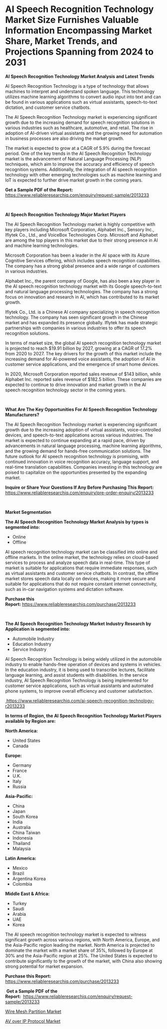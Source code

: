 <p><h1>AI Speech Recognition Technology Market Size Furnishes Valuable Information Encompassing Market Share, Market Trends, and Projections Spanning from 2024 to 2031</h1></p><p><strong>AI Speech Recognition Technology Market Analysis and Latest Trends</strong></p>
<p><p>AI Speech Recognition Technology is a type of technology that allows machines to interpret and understand spoken language. This technology utilizes machine learning algorithms to convert audio input into text and can be found in various applications such as virtual assistants, speech-to-text dictation, and customer service chatbots.</p><p>The AI Speech Recognition Technology market is experiencing significant growth due to the increasing demand for speech recognition solutions in various industries such as healthcare, automotive, and retail. The rise in adoption of AI-driven virtual assistants and the growing need for automation in business processes are also driving the market growth.</p><p>The market is expected to grow at a CAGR of 5.9% during the forecast period. One of the key trends in the AI Speech Recognition Technology market is the advancement of Natural Language Processing (NLP) techniques, which aim to improve the accuracy and efficiency of speech recognition systems. Additionally, the integration of AI speech recognition technology with other emerging technologies such as machine learning and IoT is expected to further drive market growth in the coming years.</p></p>
<p><strong>Get a Sample PDF of the Report:&nbsp;</strong> <a href="https://www.reliableresearchiq.com/enquiry/request-sample/2013233">https://www.reliableresearchiq.com/enquiry/request-sample/2013233</a></p>
<p>&nbsp;</p>
<p><strong>AI Speech Recognition Technology Major Market Players</strong></p>
<p><p>The AI Speech Recognition Technology market is highly competitive with key players including Microsoft Corporation, Alphabet Inc., Sensory Inc., Iflytek Co., Ltd., and VoiceBox Technologies Corp. Microsoft and Alphabet are among the top players in this market due to their strong presence in AI and machine learning technologies.</p><p>Microsoft Corporation has been a leader in the AI space with its Azure Cognitive Services offering, which includes speech recognition capabilities. The company has a strong global presence and a wide range of customers in various industries.</p><p>Alphabet Inc., the parent company of Google, has also been a key player in the AI speech recognition technology market with its Google speech-to-text and natural language processing technologies. The company has a strong focus on innovation and research in AI, which has contributed to its market growth.</p><p>Iflytek Co., Ltd. is a Chinese AI company specializing in speech recognition technology. The company has seen significant growth in the Chinese market and has expanded its presence globally. Iflytek has made strategic partnerships with companies in various industries to offer its speech recognition solutions.</p><p>In terms of market size, the global AI speech recognition technology market is projected to reach $19.91 billion by 2027, growing at a CAGR of 17.2% from 2020 to 2027. The key drivers for the growth of this market include the increasing demand for AI-powered voice assistants, the adoption of AI in customer service applications, and the emergence of smart home devices.</p><p>In 2020, Microsoft Corporation reported sales revenue of $143 billion, while Alphabet Inc. reported sales revenue of $182.5 billion. These companies are expected to continue to drive innovation and market growth in the AI speech recognition technology sector in the coming years.</p></p>
<p>&nbsp;</p>
<p><strong>What Are The Key Opportunities For AI Speech Recognition Technology Manufacturers?</strong></p>
<p><p>The AI Speech Recognition Technology market is experiencing significant growth due to the increasing adoption of virtual assistants, voice-controlled devices, and speech-to-text applications across various industries. The market is expected to continue expanding at a rapid pace, driven by advancements in natural language processing, machine learning algorithms, and the growing demand for hands-free communication solutions. The future outlook for AI speech recognition technology is promising, with continued innovation in voice recognition accuracy, language support, and real-time translation capabilities. Companies investing in this technology are poised to capitalize on the opportunities presented by the expanding market.</p></p>
<p><strong>Inquire or Share Your Questions If Any Before Purchasing This Report:</strong> <a href="https://www.reliableresearchiq.com/enquiry/pre-order-enquiry/2013233">https://www.reliableresearchiq.com/enquiry/pre-order-enquiry/2013233</a></p>
<p>&nbsp;</p>
<p><strong>Market Segmentation</strong></p>
<p><strong>The AI Speech Recognition Technology Market Analysis by types is segmented into:</strong></p>
<p><ul><li>Online</li><li>Offline</li></ul></p>
<p><p>AI speech recognition technology market can be classified into online and offline markets. In the online market, the technology relies on cloud-based services to process and analyze speech data in real-time. This type of market is suitable for applications that require immediate responses, such as virtual assistants and customer service chatbots. In contrast, the offline market stores speech data locally on devices, making it more secure and suitable for applications that do not require constant internet connectivity, such as in-car navigation systems and dictation software.</p></p>
<p><strong>Purchase this Report:&nbsp;</strong><a href="https://www.reliableresearchiq.com/purchase/2013233">https://www.reliableresearchiq.com/purchase/2013233</a></p>
<p>&nbsp;</p>
<p><strong>The AI Speech Recognition Technology Market Industry Research by Application is segmented into:</strong></p>
<p><ul><li>Automobile Industry</li><li>Education Industry</li><li>Service Industry</li></ul></p>
<p><p>AI Speech Recognition Technology is being widely utilized in the automobile industry to enable hands-free operation of devices and systems in vehicles. In the education industry, it is being used to transcribe lectures, facilitate language learning, and assist students with disabilities. In the service industry, AI Speech Recognition Technology is being implemented for customer service applications, such as virtual assistants and automated phone systems, to improve overall efficiency and customer satisfaction.</p></p>
<p><a href="https://www.reliableresearchiq.com/ai-speech-recognition-technology-r2013233">&nbsp;https://www.reliableresearchiq.com/ai-speech-recognition-technology-r2013233</a></p>
<p><strong>In terms of Region, the AI Speech Recognition Technology Market Players available by Region are:</strong></p>
<p>
    <p> <strong> North America: </strong>
        <ul>
            <li>United States</li>
            <li>Canada</li>
        </ul>
        </p> 
    <p> <strong> Europe: </strong>
        <ul>
            <li>Germany</li>
            <li>France</li>
            <li>U.K.</li>
            <li>Italy</li>
            <li>Russia</li>
        </ul>
        </p> 
    <p> <strong> Asia-Pacific: </strong>
        <ul>
            <li>China</li>
            <li>Japan</li>
            <li>South Korea</li>
            <li>India</li>
            <li>Australia</li>
            <li>China Taiwan</li>
            <li>Indonesia</li>
            <li>Thailand</li>
            <li>Malaysia</li>
        </ul>
        </p> 
    <p> <strong> Latin America: </strong>
        <ul>
            <li>Mexico</li>
            <li>Brazil</li>
            <li>Argentina Korea</li>
            <li>Colombia</li>
        </ul>
        </p> 
    <p> <strong> Middle East & Africa: </strong>
        <ul>
            <li>Turkey</li>
            <li>Saudi</li>
            <li>Arabia</li>
            <li>UAE</li>
            <li>Korea</li>
        </ul>
    </p>
    </p>
<p><p>The AI speech recognition technology market is expected to witness significant growth across various regions, with North America, Europe, and the Asia-Pacific region leading the market. North America is projected to dominate the market with a market share of 35%, followed by Europe at 30% and the Asia-Pacific region at 25%. The United States is expected to contribute significantly to the growth of the market, with China also showing strong potential for market expansion.</p></p>
<p><strong>Purchase this Report: </strong><a href="https://www.reliableresearchiq.com/purchase/2013233">https://www.reliableresearchiq.com/purchase/2013233</a></p>
<p>&nbsp;<strong>Get a Sample PDF of the Report:&nbsp;&nbsp;</strong><a href="https://www.reliableresearchiq.com/enquiry/request-sample/2013233">https://www.reliableresearchiq.com/enquiry/request-sample/2013233</a></p>
<p><strong></strong></p>
<p><p><a href="https://www.linkedin.com/pulse/wire-mesh-partition-market-size-segmentation-trends-growth-analysis-dfshf">Wire Mesh Partition Market</a></p><p><a href="https://github.com/avakerr6577/Market-Research-Report-List-1/blob/main/av-over-ip-protocol-market.md">AV over IP Protocol Market</a></p></p>